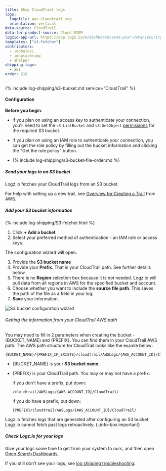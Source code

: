 ```yaml
---
title: Ship CloudTrail logs
logo:
  logofile: aws-cloudtrail.svg
  orientation: vertical
data-source: CloudTrail
data-for-product-source: Cloud SIEM
logzio-app-url: https://app.logz.io/#/dashboard/send-your-data/security-sources/cloudtrail
templates: ["s3-fetcher"]
contributors:
  - idohalevi
  - imnotashrimp
  - shalper
shipping-tags:
  - aws
order: 210
---
```


{% include log-shipping/s3-bucket.md service="CloudTrail" %}

#### Configuration

**Before you begin**:

* If you plan on using an access key to authenticate your connection, you'll need to set the `s3:ListBucket` and `s3:GetObject` [permissions](https://docs.logz.io/user-guide/give-aws-access-with-iam-roles/) for the required S3 bucket.

* If you plan on using an IAM role to authenticate your connection, you can get the role policy by filling out the bucket information and clicking the "Get the role policy" button.

* {% include log-shipping/s3-bucket-file-order.md %}

<div class="tasklist">

##### Send your logs to an S3 bucket

Logz.io fetches your CloudTrail logs from an S3 bucket.

For help with setting up a new trail, see [Overview for Creating a Trail](https://docs.aws.amazon.com/awscloudtrail/latest/userguide/cloudtrail-create-and-update-a-trail.html) from AWS.


##### Add your S3 bucket information

<!-- logzio-inject:aws:cloudtrail -->

{% include log-shipping/S3-fetcher.html %}

1. Click **+ Add a bucket**
2. Select your preferred method of authentication - an IAM role or access keys.

The configuration wizard will open.

3. Provide the **S3 bucket name**
4. Provide your **Prefix**. That is your CloudTrail path. See further details below.
5. There is no **Region** selection box because it is not needed. Logz.io will pull data from all regions in AWS for the specified bucket and account.
6. Choose whether you want to include the **source file path**. This saves the path of the file as a field in your log.
7. **Save** your information.

![S3 bucket configuration wizard](https://dytvr9ot2sszz.cloudfront.net/logz-docs/log-shipping/iam-role-configuration.png)


###### Getting the information from your CloudTrail AWS path

You may need to fill in 2 parameters when creating the bucket - {BUCKET_NAME} and {PREFIX}. You can find them in your CloudTrail AWS path. The AWS path structure for CloudTrail looks like the examle below:

```
{BUCKET_NAME}/{PREFIX_IF_EXISTS}/cloudtrail/AWSLogs/{AWS_ACCOUNT_ID}/CloudTrail/
```

* {BUCKET_NAME} is your **S3 bucket name**.

* {PREFIX} is your CloudTrail path. You may or may not have a prefix. 

  If you don't have a prefix, put down:

  ```
  /cloudtrail/AWSLogs/{AWS_ACCOUNT_ID}/CloudTrail/
  ```

  If you do have a prefix, put down:

  ```
  {PREFIX}/cloudtrail/AWSLogs/{AWS_ACCOUNT_ID}/CloudTrail/
  ```


<!-- info-box-start:info -->
Logz.io fetches logs that are generated after configuring an S3 bucket.
Logz.io cannot fetch past logs retroactively.
{:.info-box.important}
<!-- info-box-end -->

##### Check Logz.io for your logs

Give your logs some time to get from your system to ours, and then open [Open Search Dashboards](https://app.logz.io/#/dashboard/osd).

If you still don't see your logs, see [log shipping troubleshooting]({{site.baseurl}}/user-guide/log-shipping/log-shipping-troubleshooting.html).

</div>
